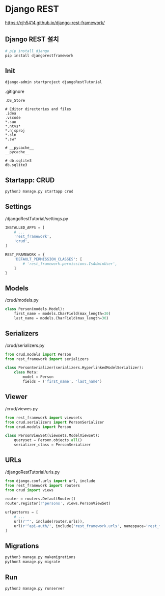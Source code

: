 # Django REST
https://cjh5414.github.io/django-rest-framework/

## Django REST 설치
```sh
# pip install django
pip install djangorestframework
```

## Init
```sh
django-admin startproject djangoRestTutorial
```

.gitignore
```gitignore
.DS_Store

# Editor directories and files
.idea
.vscode
*.suo
*.ntvs*
*.njsproj
*.sln
*.sw*

# __pycache__
__pycache__

# db.sqlite3
db.sqlite3

```

## Startapp: CRUD
```sh
python3 manage.py startapp crud
```

## Settings
/djangoRestTutorial/settings.py
```python
INSTALLED_APPS = [
    # ...
    'rest_framework',
    'crud',
]

REST_FRAMEWORK = {
    'DEFAULT_PERMISSION_CLASSES': [
        # 'rest_framework.permissions.IsAdminUser',
    ]
}

```

## Models
/crud/models.py
```python
class Person(models.Model):
    first_name = models.CharField(max_length=30)
    last_name = models.CharField(max_length=30)
```

## Serializers
/crud/serializers.py
```python
from crud.models import Person
from rest_framework import serializers

class PersonSerializer(serializers.HyperlinkedModelSerializer):
    class Meta:
        model = Person
        fields = ('first_name', 'last_name')

```

## Viewer
/crud/viewes.py
```python
from rest_framework import viewsets
from crud.serializers import PersonSerializer
from crud.models import Person

class PersonViewSet(viewsets.ModelViewSet):
    queryset = Person.objects.all()
    serializer_class = PersonSerializer

```

## URLs
/djangoRestTutorial/urls.py
```python
from django.conf.urls import url, include
from rest_framework import routers
from crud import views

router = routers.DefaultRouter()
router.register(r'persons', views.PersonViewSet)

urlpatterns = [
    # ...
    url(r'^', include(router.urls)),
    url(r'^api-auth/', include('rest_framework.urls', namespace='rest_framework')),
]
```

## Migrations
```sh
python3 manage.py makemigrations
python3 manage.py migrate
```

## Run
```sh
python3 manage.py runserver
```

